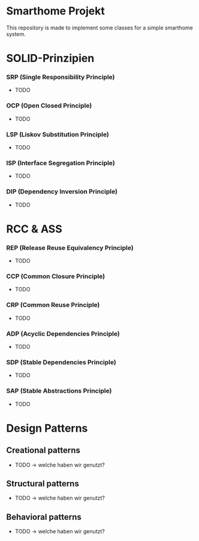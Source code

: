 # Smarthome Projekt
This repository is made to implement some classes for a simple smarthome system.

# SOLID-Prinzipien
### SRP (Single Responsibility Principle)
* TODO
### OCP (Open Closed Principle)
* TODO
### LSP (Liskov Substitution Principle)
* TODO
### ISP (Interface Segregation Principle)
* TODO
### DIP (Dependency Inversion Principle)
* TODO

# RCC & ASS
### REP (Release Reuse Equivalency Principle)
* TODO

### CCP (Common Closure Principle)
* TODO

### CRP (Common Reuse Principle)
* TODO

### ADP (Acyclic Dependencies Principle)
* TODO

### SDP (Stable Dependencies Principle)
* TODO

### SAP (Stable Abstractions Principle)
* TODO


# Design Patterns
## Creational patterns
* TODO -> welche haben wir genutzt?

## Structural patterns
* TODO -> welche haben wir genutzt?

## Behavioral patterns
* TODO -> welche haben wir genutzt?
